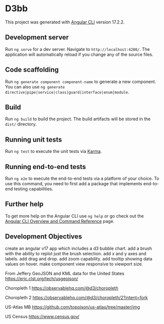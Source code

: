 # D3bb

This project was generated with [Angular CLI](https://github.com/angular/angular-cli) version 17.2.2.

## Development server

Run `ng serve` for a dev server. Navigate to `http://localhost:4200/`. The application will automatically reload if you change any of the source files.

## Code scaffolding

Run `ng generate component component-name` to generate a new component. You can also use `ng generate directive|pipe|service|class|guard|interface|enum|module`.

## Build

Run `ng build` to build the project. The build artifacts will be stored in the `dist/` directory.

## Running unit tests

Run `ng test` to execute the unit tests via [Karma](https://karma-runner.github.io).

## Running end-to-end tests

Run `ng e2e` to execute the end-to-end tests via a platform of your choice. To use this command, you need to first add a package that implements end-to-end testing capabilities.

## Further help

To get more help on the Angular CLI use `ng help` or go check out the [Angular CLI Overview and Command Reference](https://angular.io/cli) page.


## Development Objectives

create an angular v17 app which includes a d3 bubble chart.
add a brush with the ability to replot just the brush selection.
add x and y axes and labels.
add drag and drop.
add zoom capability.
add tooltip showing data values on hover.
make component view responsive to viewport size.

From Jeffery
GeoJSON and KML data for the United States
https://eric.clst.org/tech/usgeojson/

Choropleth 1
https://observablehq.com/@d3/choropleth

Choropleth 2
https://observablehq.com/@d3/choropleth/2?intent=fork

US-Atlas MB
https://github.com/topojson/us-atlas/tree/master/img

US Census
https://www.census.gov/
